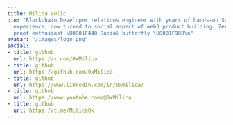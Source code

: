 ```yaml
---
title: Milica Vulic
bio: "Blockchain Developer relations engineer with years of hands-on Software Dev
  experience, now turned to social aspect of web3 product building. Zero-Knowledge
  proof enthusiast \U0001F440 Social butterfly \U0001F98B\n"
avatar: "/images/logo.png"
social:
- title: github
  url: https://x.com/0xMilica
- title: github
  url: https://github.com/0xMilica
- title: github
  url: https://www.linkedin.com/in/0xmilica/
- title: github
  url: https://www.youtube.com/@0xMilica
- title: github
  url: https://t.me/Milica0x
---
```



